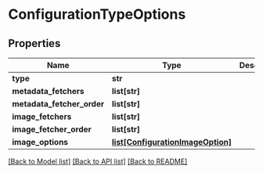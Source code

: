 # ConfigurationTypeOptions

## Properties
Name | Type | Description | Notes
------------ | ------------- | ------------- | -------------
**type** | **str** |  | [optional] 
**metadata_fetchers** | **list[str]** |  | [optional] 
**metadata_fetcher_order** | **list[str]** |  | [optional] 
**image_fetchers** | **list[str]** |  | [optional] 
**image_fetcher_order** | **list[str]** |  | [optional] 
**image_options** | [**list[ConfigurationImageOption]**](ConfigurationImageOption.md) |  | [optional] 

[[Back to Model list]](../README.md#documentation-for-models) [[Back to API list]](../README.md#documentation-for-api-endpoints) [[Back to README]](../README.md)


